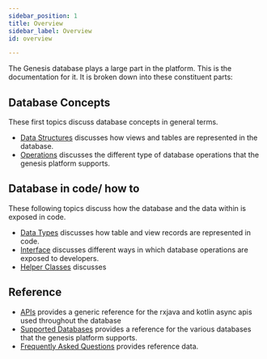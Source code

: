 ```yaml
---
sidebar_position: 1
title: Overview
sidebar_label: Overview
id: overview

---
```


The Genesis database plays a large part in the platform. This is the documentation for it. It is broken down into 
these constituent parts:

## Database Concepts

These first topics discuss database concepts in general terms.

* [Data Structures](../concepts/data-structure/overview) discusses how views and tables are represented in the database. 
* [Operations](../concepts/operations/overview) discusses the different type of database operations that the genesis platform
supports.

## Database in code/ how to

These following topics discuss how the database and the data within is exposed in code.

* [Data Types](../how-to/data-types/overview) discusses how table and view records are represented in code.
* [Interface](../how-to/interface/overview) discusses different ways in which database operations are exposed to developers.
* [Helper Classes](../how-to/helper/overview) discusses 

## Reference

* [APIs](../reference/apis/overview) provides a generic reference for the rxjava and kotlin async apis used throughout the 
database
* [Supported Databases](../reference/supported-databases/overview) provides a reference for the various databases that the
genesis platform supports.
* [Frequently Asked Questions](../reference/faq) provides reference data.

